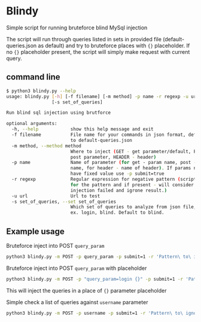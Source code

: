 # Blindy
Simple script for running bruteforce blind MySql injection

The script will run through queries listed in sets in provided file (default-queries.json as default) and try to bruteforce places with `{}` placeholder. If no `{}` placeholder present, the script will simply make request with current query.


## command line
```bash
$ python3 blindy.py --help
usage: blindy.py [-h] [-f filename] [-m method] -p name -r regexp -u url
                 [-s set_of_queries]

Run blind sql injection using brutforce

optional arguments:
  -h, --help            show this help message and exit
  -f filename           File name for your commands in json format, defaults
                        to default-queries.json
  -m method, --method method
                        Where to inject (GET - get parameter/default, POST -
                        post parameter, HEADER - header)
  -p name               Name of parameter (for get - param name, post - param
                        name, for header - name of header). If params need to
                        have fixed value use -p submit=true
  -r regexp             Regular expression for negative pattern (script search
                        for the pattern and if present - will consider that
                        injection failed and igrone result.)
  -u url                Url to test
  -s set_of_queries, --set set_of_queries
                        Which set of queries to analyze from json file, for
                        ex. login, blind. Default to blind.
```

## Example usage

Bruteforce inject into POST `query_param`
```bash
python3 blindy.py -m POST -p query_param -p submit=1 -r 'Pattern\ to\ ignore\ result' -u http://example.com/index.php -s blind
```

Bruteforce inject into POST `query_param` with placeholder
```bash
python3 blindy.py -m POST -p "query_param=login {}" -p submit=1 -r 'Pattern\ to\ ignore\ result' -u http://example.com/index.php -s blind
```
This will inject the queries in a place of `{}` parameter placeholder


Simple check a list of queries against `username` parameter
```bash
python3 blindy.py -m POST -p username -p submit=1 -r 'Pattern\ to\ ignore\ result' -u http://example.com/login.php -s login
```

